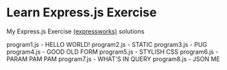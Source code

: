 # Learn Express.js Exercise

My Express.js Exercise [(expressworks)](https://github.com/azat-co/expressworks) solutions

program1.js - HELLO WORLD!
program2.js - STATIC
program3.js - PUG
program4.js - GOOD OLD FORM 
program5.js - STYLISH CSS
program6.js - PARAM PAM PAM
program7.js - WHAT'S IN QUERY
program8.js - JSON ME 

